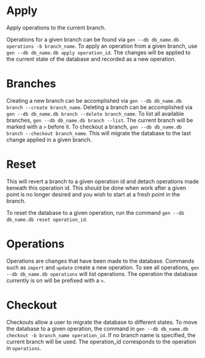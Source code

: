 # Apply

Apply operations to the current branch.

Operations for a given branch can be found via `gen --db db_name.db operations -b branch_name`. To apply an operation
from a given branch, use `gen --db db_name.db apply operation_id`. The changes will be applied to the current state of
the database and recorded as a new operation.

# Branches

Creating a new branch can be accomplished via `gen --db db_name.db branch --create branch_name`.
Deleting a branch can be accomplished via `gen --db db_name.db branch --delete branch_name`.
To list all available branches, `gen --db db_name.db branch --list`. The current branch will be marked with a `>` before it.
To checkout a branch, `gen --db db_name.db branch --checkout branch_name`. This will migrate the database to the last change
applied in a given branch.

# Reset

This will revert a branch to a given operation id and detach operations made beneath this operation id. This should be
done when work after a given point is no longer desired and you wish to start at a fresh point in the branch.

To reset the database to a given operation, run the command `gen --db db_name.db reset operation_id`.

# Operations

Operations are changes that have been made to the database. Commands such as `import` and `update` create a new operation.
To see all operations, `gen --db db_name.db operations` will list operations. The operation the database currently is on
will be prefixed with a `>`.

# Checkout

Checkouts allow a user to migrate the database to different states. To move the database to a given operation, the
command in `gen --db db_name.db checkout -b branch_name operation_id`. If no branch name is specified, the current
branch will be used. The operation_id corresponds to the operation in `operations`.